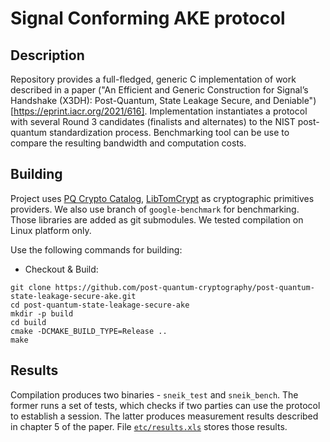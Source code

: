 # Signal Conforming AKE protocol

## Description
Repository provides a full-fledged, generic C implementation of work described in a paper ("An Efficient and Generic Construction for Signal’s Handshake (X3DH): Post-Quantum, State Leakage Secure, and Deniable")[https://eprint.iacr.org/2021/616]. Implementation instantiates a protocol with several Round 3 candidates (finalists and alternates) to the NIST post-quantum standardization process. Benchmarking tool can be use to compare the resulting bandwidth and computation costs.

## Building

Project uses [PQ Crypto Catalog](https://github.com/henrydcase/pqc), [LibTomCrypt](https://github.com/libtom/libtomcrypt) as cryptographic primitives providers. We also use branch of ``google-benchmark`` for benchmarking. Those libraries are added as git submodules. We tested compilation on Linux platform only.

Use the following commands for building:

* Checkout & Build:
```
git clone https://github.com/post-quantum-cryptography/post-quantum-state-leakage-secure-ake.git
cd post-quantum-state-leakage-secure-ake
mkdir -p build
cd build
cmake -DCMAKE_BUILD_TYPE=Release ..
make
```

## Results

Compilation produces two binaries - ``sneik_test`` and ``sneik_bench``. The former runs a set of tests, which checks if two parties can use the protocol to establish a session. The latter produces measurement results described in chapter 5 of the paper. File [``etc/results.xls``](https://github.com/post-quantum-cryptography/post-quantum-state-leakage-secure-ake/blob/main/etc/results.xls) stores those results.
